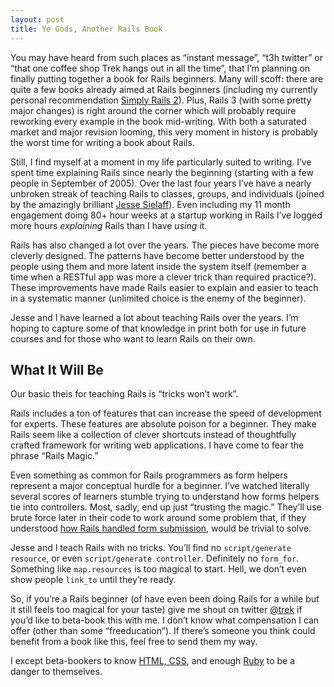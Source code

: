 ```yaml
--- 
layout: post
title: Ye Gods, Another Rails Book
---
```

<p>You may have heard from such places as &#8220;instant message&#8221;, &#8220;t3h twitter&#8221; or &#8220;that one coffee shop Trek hangs out in all the time&#8221;, that I&#8217;m planning on finally putting together a book for Rails beginners.  Many will scoff: there are quite a few books already aimed at Rails beginners (including my currently personal recommendation <a href="http://www.sitepoint.com/books/rails2/">Simply Rails 2</a>).  Plus, Rails 3 (with some pretty major changes) is right around the corner which will probably require reworking every example in the book mid-writing. With both a saturated market and major revision looming, this very moment in history is probably the worst time for writing a book about Rails.</p>

<p>Still, I find myself at a moment in my life particularly suited to writing. I&#8217;ve spent time explaining Rails since nearly the beginning (starting with a few people in September of 2005). Over the last four years I&#8217;ve have a nearly unbroken streak of teaching Rails to classes, groups, and individuals (joined by the amazingly brilliant <a href="http://github.com/jessesielaff">Jesse Sielaff</a>).  Even including my 11 month engagement doing 80+ hour weeks at a startup working in Rails I&#8217;ve logged more hours <em>explaining</em> Rails than I have <em>using</em> it.</p>

<p>Rails has also changed a lot over the years.  The pieces have become more cleverly designed. The patterns have become better understood by the people using them and more latent inside the system itself (remember a time when a RESTful app was more a clever trick than required practice?).  These improvements have made Rails easier to explain and easier to teach in a systematic manner (unlimited choice is the enemy of the beginner).</p>

<p>Jesse and I have learned a lot about teaching Rails over the years. I&#8217;m hoping to capture some of that knowledge in print both for use in future courses and for those who want to learn Rails on their own. </p>

<h2>What It Will Be</h2>
<p>Our basic theis for teaching Rails is &#8220;tricks won&#8217;t work&#8221;.</p>

<p>Rails includes a ton of features that can increase the speed of development for experts. These features are absolute poison for a beginner. They make Rails seem like a collection of clever shortcuts instead of thoughtfully crafted framework for writing web applications. I have come to fear the phrase &#8220;Rails Magic.&#8221;</p>

<p>Even something as common for Rails programmers as form helpers represent a major conceptual hurdle for a beginner. I&#8217;ve watched literally several scores of learners stumble trying to understand how forms helpers tie into controllers.  Most, sadly, end up just &#8220;trusting the magic.&#8221; They&#8217;ll use brute force later in their code to work around some problem that, if they understood <a href="http://wonderfullyflawed.com/2009/02/17/rails-forms-microformat/">how Rails handled form submission</a>, would be trivial to solve.</p>

<p>Jesse and I teach Rails with no tricks.  You&#8217;ll find no <code>script/generate resource</code>, or even <code>script/generate controller</code>. Definitely no <code>form_for</code>.  Something like <code>map.resources</code> is too magical to start.  Hell, we don&#8217;t even show people <code>link_to</code> until they&#8217;re ready. </p>

<p>So, if you&#8217;re a Rails beginner (of have even been doing Rails for a while but it still feels too magical for your taste) give me shout on twitter <a href="http://twitter.com/trek/">@trek</a> if you&#8217;d like to beta-book this with me.  I don&#8217;t know what compensation I can offer (other than some &#8220;freeducation&#8221;).  If there&#8217;s someone you think could benefit from a book like this, feel free to send them my way.</p>

<p>I except beta-bookers to know <a href='http://www.sitepoint.com/books/html2/'>HTML, CSS</a>, and enough <a href='http://pine.fm/LearnToProgram/'>Ruby</a> to be a danger to themselves.</p>
